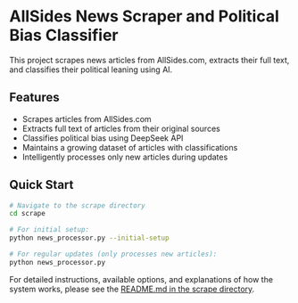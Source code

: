# AllSides News Scraper and Political Bias Classifier

This project scrapes news articles from AllSides.com, extracts their full text, and classifies their political leaning using AI.

## Features

- Scrapes articles from AllSides.com
- Extracts full text of articles from their original sources
- Classifies political bias using DeepSeek API
- Maintains a growing dataset of articles with classifications
- Intelligently processes only new articles during updates

## Quick Start

```bash
# Navigate to the scrape directory
cd scrape

# For initial setup:
python news_processor.py --initial-setup

# For regular updates (only processes new articles):
python news_processor.py
```

For detailed instructions, available options, and explanations of how the system works, please see the [README.md in the scrape directory](scrape/README.md). 